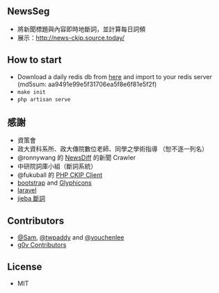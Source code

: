 ## NewsSeg

 * 將新聞標題與內容即時地斷詞，並計算每日詞頻
 * 展示：http://news-ckip.source.today/

## How to start

 * Download a daily redis db from [here](http://news.source.today/redis.rdb) and import to your redis server (md5sum: aa9491e99e5f31706ea5f8e6f81e5f2f)
 * `make init`
 * `php artisan serve`

## 感謝
 * 資策會
 * 政大資科系所、政大傳院數位老師、同學之學術指導 （恕不逐一列名）
 * @ronnywang 的 [NewsDiff](http://newsdiff.g0v.ronny.tw/) 的新聞 Crawler
 * 中研院詞庫小組（斷詞系統）
 * @fukuball 的 [PHP CKIP Client](https://github.com/fukuball/CKIPClient-PHP)
 * [bootstrap](http://getbootstrap.com) and [Glyphicons](http://glyphicons.com/)
 * [laravel](http://laravel.com/)
 * [jieba 斷詞](https://github.com/fxsjy/jieba)

## Contributors

 * [@Sam](https://github.com/SamChien), [@twpaddy](https://github.com/twpaddy) and [@youchenlee](https://github.com/youchenlee)
 * [g0v Contributors](http://g0v.tw/)

## License

 * MIT


